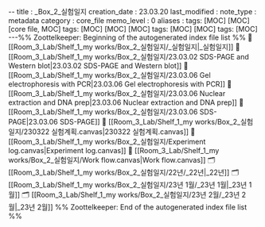 --
title : _Box_2_실험일지
creation_date : 23.03.20
last_modified :
note_type : metadata
category : core_file
memo_level : 0
aliases : 
tags: [MOC] [MOC] [core file, MOC]
tags: [MOC] [MOC] [MOC]
tags: [MOC] [MOC]
tags: [MOC]
---%% Zoottelkeeper: Beginning of the autogenerated index file list  %%
📄 [[Room_3_Lab/Shelf_1_my works/Box_2_실험일지/_실험일지|_실험일지]]
📄 [[Room_3_Lab/Shelf_1_my works/Box_2_실험일지/23.03.02 SDS-PAGE and Western blot|23.03.02 SDS-PAGE and Western blot]]
📄 [[Room_3_Lab/Shelf_1_my works/Box_2_실험일지/23.03.06 Gel electrophoresis with PCR|23.03.06 Gel electrophoresis with PCR]]
📄 [[Room_3_Lab/Shelf_1_my works/Box_2_실험일지/23.03.06 Nuclear extraction and DNA prep|23.03.06 Nuclear extraction and DNA prep]]
📄 [[Room_3_Lab/Shelf_1_my works/Box_2_실험일지/23.03.06 SDS-PAGE|23.03.06 SDS-PAGE]]
📄 [[Room_3_Lab/Shelf_1_my works/Box_2_실험일지/230322 실험계획.canvas|230322 실험계획.canvas]]
📄 [[Room_3_Lab/Shelf_1_my works/Box_2_실험일지/Experiment log.canvas|Experiment log.canvas]]
📄 [[Room_3_Lab/Shelf_1_my works/Box_2_실험일지/Work flow.canvas|Work flow.canvas]]
🗂️ [[Room_3_Lab/Shelf_1_my works/Box_2_실험일지/22년/_22년|_22년]]
🗂️ [[Room_3_Lab/Shelf_1_my works/Box_2_실험일지/23년 1월/_23년 1월|_23년 1월]]
🗂️ [[Room_3_Lab/Shelf_1_my works/Box_2_실험일지/23년 2월/_23년 2월|_23년 2월]]
%% Zoottelkeeper: End of the autogenerated index file list  %%
